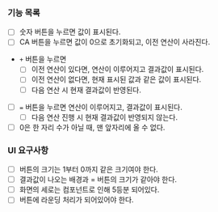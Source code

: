### 기능 목록
- [ ] 숫자 버튼을 누르면 값이 표시된다.
- [ ] CA 버튼을 누르면 값이 0으로 초기화되고, 이전 연산이 사라진다.
- `+` 버튼을 누르면
  - [ ] 이전 연산이 있다면, 연산이 이루어지고 결과값이 표시된다.
  - [ ] 이전 연산이 없다면, 현재 표시된 값과 같은 값이 표시된다.
  - [ ] 다음 연산 시 현재 결과값이 반영된다.
- [ ] `=` 버튼을 누르면 연산이 이루어지고, 결과값이 표시된다.
  - [ ] 다음 연산 진행 시 현재 결과값이 반영되지 않는다.
- [ ] 0은 한 자리 수가 아닐 때, 맨 앞자리에 올 수 없다.

### UI 요구사항
- [ ] 버튼의 크기는 1부터 0까지 같은 크기여야 한다.
- [ ] 결과값이 나오는 배경과 = 버튼의 크기가 같아야 한다.
- [ ] 화면의 세로는 컴포넌트로 인해 5등분 되어있다.
- [ ] 버튼에 라운딩 처리가 되어있어야 한다.
